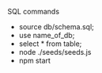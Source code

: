 SQL commands

 - source db/schema.sql;
 - use name_of_db;
 - select * from table;
 - node ./seeds/seeds.js
 - npm start

